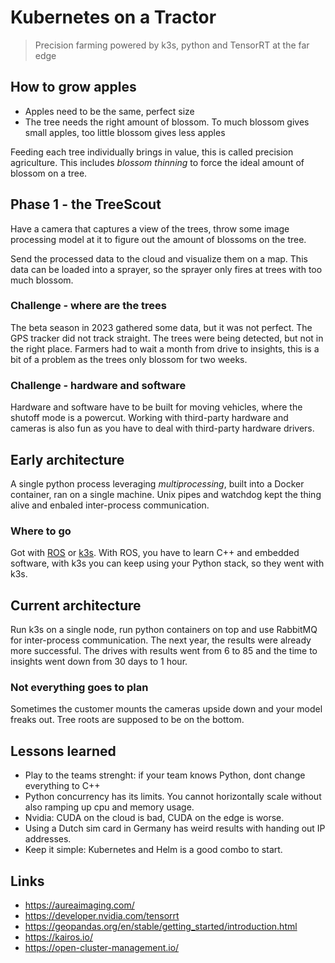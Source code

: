 # Kubernetes on a Tractor

> Precision farming powered by k3s, python and TensorRT at the far edge

## How to grow apples

- Apples need to be the same, perfect size
- The tree needs the right amount of blossom. To much blossom gives small apples, too little blossom gives less apples

Feeding each tree individually brings in value, this is called precision agriculture. This includes _blossom thinning_ to
force the ideal amount of blossom on a tree.

## Phase 1 - the TreeScout

Have a camera that captures a view of the trees, throw some image processing model at it to figure out the amount of blossoms
on the tree.

Send the processed data to the cloud and visualize them on a map. This data can be loaded into a sprayer, so the sprayer only
fires at trees with too much blossom.

### Challenge - where are the trees

The beta season in 2023 gathered some data, but it was not perfect. The GPS tracker did not track straight. The trees were
being detected, but not in the right place. Farmers had to wait a month from drive to insights, this is a bit of a problem
as the trees only blossom for two weeks.

### Challenge - hardware and software

Hardware and software have to be built for moving vehicles, where the shutoff mode is a powercut. Working with third-party
hardware and cameras is also fun as you have to deal with third-party hardware drivers.

## Early architecture

A single python process leveraging _multiprocessing_, built into a Docker container, ran on a single machine. Unix pipes
and watchdog kept the thing alive and enbaled inter-process communication.

### Where to go

Got with [ROS](https://www.ros.org/) or [k3s](https://k3s.io/). With ROS, you have to learn C++ and embedded software, with
k3s you can keep using your Python stack, so they went with k3s.

## Current architecture

Run k3s on a single node, run python containers on top and use RabbitMQ for inter-process communication. The next year, the
results were already more successful. The drives with results went from 6 to 85 and the time to insights went down from
30 days to 1 hour.

### Not everything goes to plan

Sometimes the customer mounts the cameras upside down and your model freaks out. Tree roots are supposed to be on the bottom.

## Lessons learned

- Play to the teams strenght: if your team knows Python, dont change everything to C++
- Python concurrency has its limits. You cannot horizontally scale without also ramping up cpu and memory usage.
- Nvidia: CUDA on the cloud is bad, CUDA on the edge is worse.
- Using a Dutch sim card in Germany has weird results with handing out IP addresses.
- Keep it simple: Kubernetes and Helm is a good combo to start.

## Links

- <https://aureaimaging.com/>
- <https://developer.nvidia.com/tensorrt>
- <https://geopandas.org/en/stable/getting_started/introduction.html>
- <https://kairos.io/>
- <https://open-cluster-management.io/>
